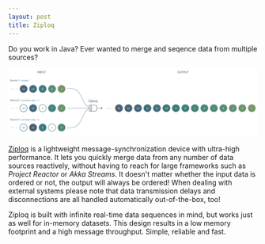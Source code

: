 ```yaml
---
layout: post
title: Ziploq
---
```


Do you work in Java? Ever wanted to merge and seqence data from multiple sources?

![Ziploq; merging input sources](https://raw.githubusercontent.com/manstegling/ziploq/master/images/2023-05-14-ziploq.png)

[Ziploq](https://github.com/manstegling/ziploq) is a lightweight message-synchronization device with ultra-high performance. It lets you quickly merge data from any
number of data sources reactively, without having to reach for large frameworks such as _Project Reactor_ or _Akka Streams_. It doesn't matter whether the input
data is ordered or not, the output will always be ordered! When dealing with external systems please note that data transmission delays and disconnections are all
handled automatically out-of-the-box, too!

Ziploq is built with infinite real-time data sequences in mind, but works just as well for in-memory datasets. This design results in a low memory footprint and a high
message throughput. Simple, reliable and fast.

<!--end_intro-->